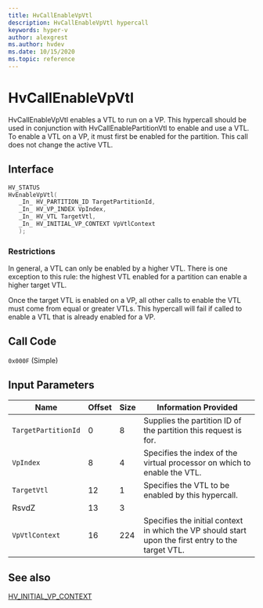 ```yaml
---
title: HvCallEnableVpVtl
description: HvCallEnableVpVtl hypercall
keywords: hyper-v
author: alexgrest
ms.author: hvdev
ms.date: 10/15/2020
ms.topic: reference
---
```


# HvCallEnableVpVtl

HvCallEnableVpVtl enables a VTL to run on a VP. This hypercall should be used in conjunction with HvCallEnablePartitionVtl to enable and use a VTL. To enable a VTL on a VP, it must first be enabled for the partition. This call does not change the active VTL.

## Interface

 ```c
HV_STATUS
HvEnableVpVtl(
    _In_ HV_PARTITION_ID TargetPartitionId,
    _In_ HV_VP_INDEX VpIndex,
    _In_ HV_VTL TargetVtl,
    _In_ HV_INITIAL_VP_CONTEXT VpVtlContext
    );
 ```

### Restrictions

In general, a VTL can only be enabled by a higher VTL. There is one exception to this rule: the highest VTL enabled for a partition can enable a higher target VTL.

Once the target VTL is enabled on a VP, all other calls to enable the VTL must come from equal or greater VTLs.
This hypercall will fail if called to enable a VTL that is already enabled for a VP.

## Call Code
`0x000F` (Simple)

## Input Parameters

| Name                    | Offset     | Size     | Information Provided                      |
|-------------------------|------------|----------|-------------------------------------------|
| `TargetPartitionId`     | 0          | 8        | Supplies the partition ID of the partition this request is for. |
| `VpIndex`               | 8          | 4        | Specifies the index of the virtual processor on which to enable the VTL. |
| `TargetVtl`             | 12         | 1        | Specifies the VTL to be enabled by this hypercall. |
| RsvdZ                   | 13         | 3        |                                           |
| `VpVtlContext`          | 16         | 224      | Specifies the initial context in which the VP should start upon the first entry to the target VTL. |

## See also

[HV_INITIAL_VP_CONTEXT](../datatypes/HV_INITIAL_VP_CONTEXT.md)
